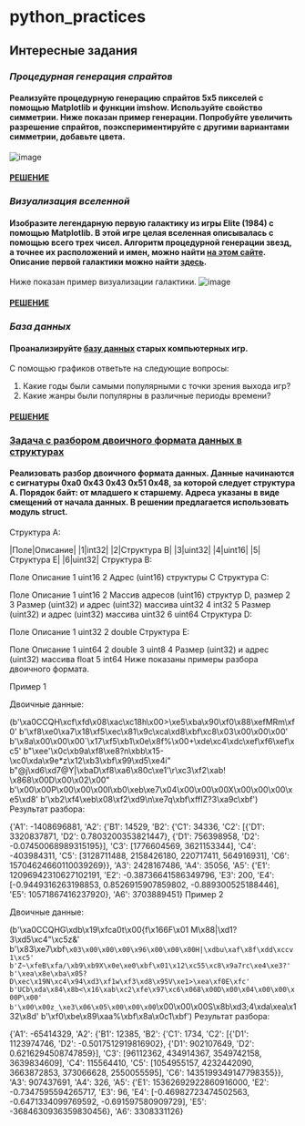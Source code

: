 # python_practices
## Интересные задания
### ***Процедурная генерация спрайтов***
#### Реализуйте процедурную генерацию спрайтов 5x5 пикселей с помощью Matplotlib и функции imshow. Используйте свойство симметрии. Ниже показан пример генерации. Попробуйте увеличить разрешение спрайтов, поэкспериментируйте с другими вариантами симметрии, добавьте цвета.
![image](https://user-images.githubusercontent.com/54859565/161045810-e99cc59b-7e3a-4541-a5cf-60a6e5ee4d67.png)
#### [РЕШЕНИЕ](https://github.com/SelectionForCollection/python_practices/blob/main/%D0%98%D0%BD%D1%82%D0%B5%D1%80%D0%B5%D1%81%D0%BD%D1%8B%D0%B5%20%D0%B7%D0%B0%D0%B4%D0%B0%D0%BD%D0%B8%D1%8F/task7.py)
### ***Визуализация вселенной***
#### Изобразите легендарную первую галактику из игры Elite (1984) с помощью Matplotlib. В этой игре целая вселенная описывалась с помощью всего трех чисел. Алгоритм процедурной генерации звезд, а точнее их расположений и имен, можно найти [на этом сайте](http://blog.rabidgremlin.com/2015/01/14/procedural-content-generation-creating-a-universe/). Описание первой галактики можно найти [здесь](https://wiki.alioth.net/index.php/Oolite_planet_list/Galaxy_1).

Ниже показан пример визуализации галактики.
![image](https://user-images.githubusercontent.com/54859565/161046787-226c8e8c-480c-4299-993d-686145b3a1a2.png)
#### [РЕШЕНИЕ](https://github.com/SelectionForCollection/python_practices/blob/main/%D0%98%D0%BD%D1%82%D0%B5%D1%80%D0%B5%D1%81%D0%BD%D1%8B%D0%B5%20%D0%B7%D0%B0%D0%B4%D0%B0%D0%BD%D0%B8%D1%8F/task8.py)
### ***База данных***
#### Проанализируйте [базу данных](https://github.com/Newbilius/Old-Games_DOS_Game_Gauntlet/blob/master/GAMES.csv) старых компьютерных игр.

С помощью графиков ответьте на следующие вопросы:
  1. Какие годы были самыми популярными с точки зрения выхода игр?
  2. Какие жанры были популярны в различные периоды времени?
#### [РЕШЕНИЕ](https://github.com/SelectionForCollection/python_practices/blob/main/%D0%98%D0%BD%D1%82%D0%B5%D1%80%D0%B5%D1%81%D0%BD%D1%8B%D0%B5%20%D0%B7%D0%B0%D0%B4%D0%B0%D0%BD%D0%B8%D1%8F/task11.py)

### [Задача с разбором двоичного формата данных в структурах](http://kispython.ru/docs/10/%D0%98%D0%9D%D0%91%D0%9E-09-20.html#%D0%B2%D0%B0%D1%80%D0%B8%D0%B0%D0%BD%D1%82-13)
#### Реализовать разбор двоичного формата данных. Данные начинаются с сигнатуры 0xa0 0x43 0x43 0x51 0x48, за которой следует структура A. Порядок байт: от младшего к старшему. Адреса указаны в виде смещений от начала данных. В решении предлагается использовать модуль struct.
Структура A:

|Поле|Описание|
|1|int32|
|2|Структура B|
|3|uint32|
|4|uint16|
|5|Структура E|
|6|uint32|
Структура B:

Поле	Описание
1	uint16
2	Адрес (uint16) структуры C
Структура C:

Поле	Описание
1	uint16
2	Массив адресов (uint16) структур D, размер 2
3	Размер (uint32) и адрес (uint32) массива uint32
4	int32
5	Размер (uint32) и адрес (uint32) массива uint32
6	uint64
Структура D:

Поле	Описание
1	uint32
2	double
Структура E:

Поле	Описание
1	uint64
2	double
3	uint8
4	Размер (uint32) и адрес (uint32) массива float
5	int64
Ниже показаны примеры разбора двоичного формата.

Пример 1

Двоичные данные:

(b'\xa0CCQH\xcf\xfd\x08\xac\xc18h\x00>\xe5\xba\x90\xf0\x88\xefMRm\xf0'
 b'\xf8\xe0\xa7\x18\xf5\xec\x81\x9c\xca\xd8\xbf\xc8\x03\x00\x00\x00'
 b'\x8a\x00\x00\x00`\x17\xf5\xb1\x0e\x8f%\x00+\xde\xc4\xdc\xef\xf6\xef\xc5'
 b"\xee'\x0c\xb9a\xf8\xe8?n\xbb\x15-\xc0\xda\x9e*z\x12\xb3\xbf\x99\xd5\xe4i"
 b"@j\xd6\xd7@Y|\xbaD\xf8\xa6\x80c\xe1'\r\xc3\xf2\xab! \x868\x00D\x00\x02\x00"
 b'\x00\x00P\x00\x00\x00I\xb0\xeb\xe7\x04\x00\x00\x00X\x00\x00\x00\xe5\xd8'
 b'\xb2\xf4\xeb\x08\xf2\xd9\n\xe7q\xbf\xffIZ?3\xa9c\xbf')
Результат разбора:

{'A1': -1408696881,
 'A2': {'B1': 14529,
        'B2': {'C1': 34336,
               'C2': [{'D1': 3320837871, 'D2': 0.7803200353821447},
                      {'D1': 756398958, 'D2': -0.07450068989315195}],
               'C3': [1776604569, 3621153344],
               'C4': -403984311,
               'C5': [3128711488, 2158426180, 220717411, 564916931],
               'C6': 15704624660110039269}},
 'A3': 2428167486,
 'A4': 35056,
 'A5': {'E1': 12096942310627102191,
        'E2': -0.38736641586349796,
        'E3': 200,
        'E4': [-0.9449316263198853, 0.8526915907859802, -0.889300525188446],
        'E5': 10571867416237920},
 'A6': 3703889451}
Пример 2

Двоичные данные:

(b'\xa0CCQHG\xdb\x19\xfca0t\x00{f\x166F\x01 M\x88|\xd1?3\xd5\xc4"\xc5z&'
 b'\x83\xe7\xbf`\x03\x00\x00\x00\x96\x00\x00\x00H|\xdbu\xaf\x8f\xdd\xccv 1\xc5'
 b'Z~\xfeB\xfa/\xb9\xb9X\x0e\xe0\xbf\x01\x12\xc55\xc8\x9a7rc\xe4\xe3?'
 b'\xea\x8e\xba\x05?D\xec\x19N\xc4\x94\xd3\xf1w\xf3\xd8\x95V\xe1>\xea\xf0E\xfc'
 b'UCb\xda\x84\x8b<\x16\xab\xc2\xfe\x97\xc6\x068\x00D\x00\x04\x00\x00\x00P\x00'
 b'\x00\x00z_\xe3\x06\x05\x00\x00\x00`\x00\x00\x00S\x8b\xd3;4\xda\xea\x132\x8d'
 b'\xf0\xbe\x89\xaa%\xbf\x8a\x0c1\xbf')
Результат разбора:

{'A1': -65414329,
 'A2': {'B1': 12385,
        'B2': {'C1': 1734,
               'C2': [{'D1': 1123974746, 'D2': -0.5017512919816902},
                      {'D1': 902107649, 'D2': 0.6216294508747859}],
               'C3': [96112362, 434914367, 3549742158, 3639834609],
               'C4': 115564410,
               'C5': [1054955157,
                      4232442090,
                      3663872853,
                      373066628,
                      2550055595],
               'C6': 1435199349147798355}},
 'A3': 907437691,
 'A4': 326,
 'A5': {'E1': 15362692922860916000,
        'E2': -0.7347595594265717,
        'E3': 96,
        'E4': [-0.46982723474502563, -0.6471334099769592, -0.691597580909729],
        'E5': -3684630936359830456},
 'A6': 3308331126}
